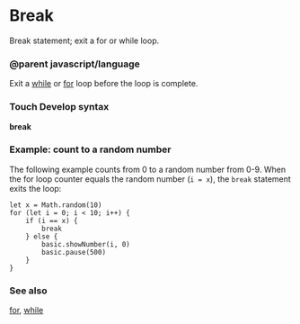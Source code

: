 # Break

Break statement; exit a for or while loop.

### @parent javascript/language
 

Exit a [while](/javascript/while) or [for](/reference/loops/for) loop before the loop is complete.

### Touch Develop syntax

**break**

### Example: count to a random number

The following example counts from 0 to a random number from 0-9. When the for loop counter equals the random number (`i = x`), the `break` statement exits the loop:

```
let x = Math.random(10)
for (let i = 0; i < 10; i++) {
    if (i == x) {
        break
    } else {
        basic.showNumber(i, 0)
        basic.pause(500)
    }
}
```

### See also

[for](/reference/loops/for), [while](/javascript/while)


